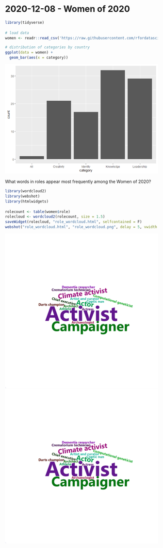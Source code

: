 2020-12-08 - Women of 2020
==========================

``` r
library(tidyverse)

# load data 
women <- readr::read_csv('https://raw.githubusercontent.com/rfordatascience/tidytuesday/master/data/2020/2020-12-08/women.csv')
```

``` r
# distribution of categories by country
ggplot(data = women) +
  geom_bar(aes(x = category))
```

![](2020-12-08_files/figure-markdown_github/unnamed-chunk-9-1.png)

What words in roles appear most frequently among the Women of 2020?

``` r
library(wordcloud2)
library(webshot)
library(htmlwidgets)

rolecount <- table(women$role)
rolecloud <- wordcloud2(rolecount, size = 1.5)
saveWidget(rolecloud, "role_wordcloud.html", selfcontained = F)
webshot("role_wordcloud.html", "role_wordcloud.png", delay = 5, vwidth = 2000, vheight = 2000)
```

![](2020-12-08_files/figure-markdown_github/unnamed-chunk-10-1.png)
![role wordcloud](role_wordcloud.png)
